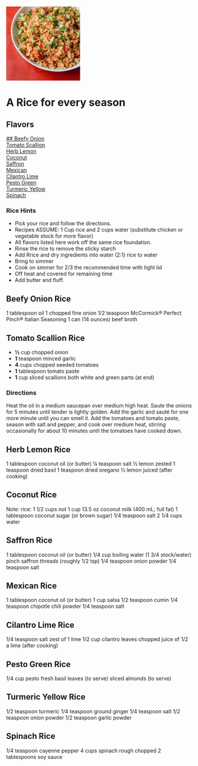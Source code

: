 [![](./images/0c83f206-99a9-4927-b94b-02ad284c7935.jpg)](https://47qz0mxgojo3bqn2n341by51-wpengine.netdna-ssl.com/wp-content/uploads/2015/01/Crow_30D_Shoot-Images-077-200x200.jpg)

#  A Rice for every season

## Flavors
[## Beefy Onion](#beefy-onion-rice)  
[Tomato Scallion](#tomato-scallion-rice)  
[Herb Lemon](#herb-remon-rice)  
[Coconut](#coconut-rice)  
[Saffron](#saffron-rice)  
[Mexican](#mexican-rice)  
[Cilantro Lime](#cilantro-lime-rice)  
[Pesto Green](#pesto-green-rice)  
[Turmeric Yellow](#turmeric-yellow-rice)  
[Spinach](#spinach-rRice)  

### Rice Hints
  *   Pick your rice and follow the directions.
  *   Recipes ASSUME: 1 Cup rice and 2 cups water (substitute chicken or vegetable stock for more flavor)
  *   All flavors listed here work off the same rice foundation.
  *   Rinse the rice to remove the sticky starch
  *   Add Rrice and dry ingredients into water (2:1) rice to water
  *   Bring to simmer
  *   Cook on simmer for 2/3 the recommended time with tight lid
  *   Off heat and covered for remaining time
  *   Add butter and fluff.


## Beefy Onion Rice
1 tablespoon oil
1 chopped fine onion
1/2 teaspoon McCormick® Perfect Pinch® Italian Seasoning
1 can (14 ounces) beef broth

## Tomato Scallion Rice
  *   **½** cup chopped onion
  *   **1** teaspoon minced garlic
  *   **4** cups chopped seeded tomatoes
  *   **1** tablespoon tomato paste
  *   **1** cup sliced scallions both white and green parts (at end)

###  Directions
Heat the oil in a medium saucepan over medium high heat. Saute the onions for
5 minutes until tender is lightly golden. Add the garlic and sauté for one
more minute until you can smell it. Add the tomatoes and tomato paste, season
with salt and pepper, and cook over medium heat, stirring occasionally for
about 10 minutes until the tomatoes have cooked down.

## Herb Lemon Rice
1 tablespoon coconut oil (or butter)
¼ teaspoon salt
½ lemon zested
1 teaspoon dried basil
1 teaspoon dried oregano
½ lemon juiced (after cooking)

## Coconut Rice
Note: rice: 1 1/2 cups not 1 cup
13.5 oz coconut milk (400 mL; full fat)
1 tablespoon coconut sugar (or brown sugar)
1/4 teaspoon salt
2 1/4 cups water

## Saffron Rice
1 tablespoon coconut oil (or butter)
1/4 cup boiling water (1 3/4 stock/water)
pinch saffron threads (roughly 1/2 tsp)
1/4 teaspoon onion powder
1/4 teaspoon salt

## Mexican Rice
1 tablespoon coconut oil (or butter)
1 cup salsa
1/2 teaspoon cumin
1/4 teaspoon chipotle chili powder
1/4 teaspoon salt

## Cilantro Lime Rice
1/4  teaspoon salt
zest of 1 lime
1/2 cup cilantro leaves chopped
juice of 1/2 a lime (after cooking)

## Pesto Green Rice
1/4 cup pesto
fresh basil leaves (to serve)
sliced almonds (to serve)

## Turmeric Yellow Rice
1/2 teaspoon turmeric
1/4 teaspoon ground ginger
1/4 teaspoon salt
1/2 teaspoon onion powder
1/2 teaspoon garlic powder

## Spinach Rice
1/4 teaspoon cayenne pepper
4 cups spinach rough chopped
2 tablespoons soy sauce
